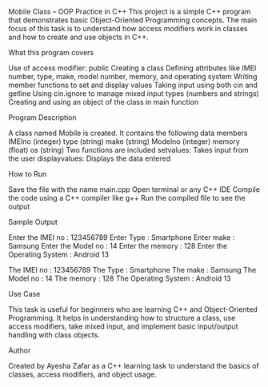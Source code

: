 Mobile Class – OOP Practice in C++
This project is a simple C++ program that demonstrates basic Object-Oriented Programming concepts. The main focus of this task is to understand how access modifiers work in classes and how to create and use objects in C++.

What this program covers

Use of access modifier: public
Creating a class
Defining attributes like IMEI number, type, make, model number, memory, and operating system
Writing member functions to set and display values
Taking input using both cin and getline
Using cin.ignore to manage mixed input types (numbers and strings)
Creating and using an object of the class in main function

Program Description

A class named Mobile is created. It contains the following data members
IMEIno (integer)
type (string)
make (string)
Modelno (integer)
memory (float)
os (string)
Two functions are included
setvalues: Takes input from the user
displayvalues: Displays the data entered

How to Run

Save the file with the name main.cpp
Open terminal or any C++ IDE
Compile the code using a C++ compiler like g++
Run the compiled file to see the output

Sample Output

Enter the IMEI no : 123456789
Enter Type : Smartphone
Enter make : Samsung
Enter the Model no : 14
Enter the memory : 128
Enter the Operating System : Android 13

The IMEI no : 123456789
The Type : Smartphone
The make : Samsung
The Model no : 14
The memory : 128
The Operating System : Android 13

Use Case

This task is useful for beginners who are learning C++ and Object-Oriented Programming. It helps in understanding how to structure a class, use access modifiers, take mixed input, and implement basic input/output handling with class objects.

Author

Created by Ayesha Zafar as a C++ learning task to understand the basics of classes, access modifiers, and object usage.
